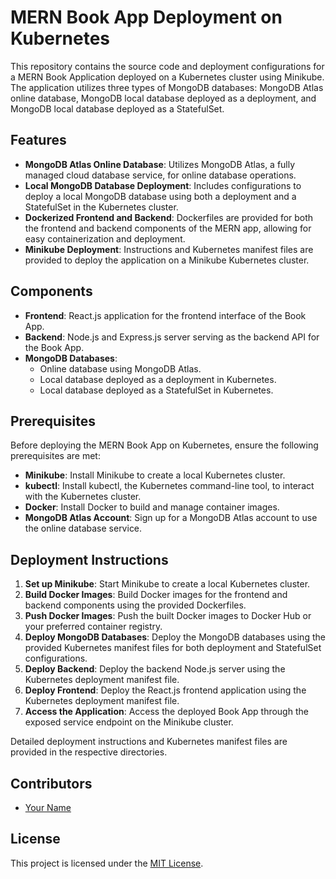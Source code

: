 # MERN Book App Deployment on Kubernetes

This repository contains the source code and deployment configurations for a MERN Book Application deployed on a Kubernetes cluster using Minikube. The application utilizes three types of MongoDB databases: MongoDB Atlas online database, MongoDB local database deployed as a deployment, and MongoDB local database deployed as a StatefulSet.

## Features

- **MongoDB Atlas Online Database**: Utilizes MongoDB Atlas, a fully managed cloud database service, for online database operations.
- **Local MongoDB Database Deployment**: Includes configurations to deploy a local MongoDB database using both a deployment and a StatefulSet in the Kubernetes cluster.
- **Dockerized Frontend and Backend**: Dockerfiles are provided for both the frontend and backend components of the MERN app, allowing for easy containerization and deployment.
- **Minikube Deployment**: Instructions and Kubernetes manifest files are provided to deploy the application on a Minikube Kubernetes cluster.

## Components

- **Frontend**: React.js application for the frontend interface of the Book App.
- **Backend**: Node.js and Express.js server serving as the backend API for the Book App.
- **MongoDB Databases**:
  - Online database using MongoDB Atlas.
  - Local database deployed as a deployment in Kubernetes.
  - Local database deployed as a StatefulSet in Kubernetes.

## Prerequisites

Before deploying the MERN Book App on Kubernetes, ensure the following prerequisites are met:

- **Minikube**: Install Minikube to create a local Kubernetes cluster.
- **kubectl**: Install kubectl, the Kubernetes command-line tool, to interact with the Kubernetes cluster.
- **Docker**: Install Docker to build and manage container images.
- **MongoDB Atlas Account**: Sign up for a MongoDB Atlas account to use the online database service.

## Deployment Instructions

1. **Set up Minikube**: Start Minikube to create a local Kubernetes cluster.
2. **Build Docker Images**: Build Docker images for the frontend and backend components using the provided Dockerfiles.
3. **Push Docker Images**: Push the built Docker images to Docker Hub or your preferred container registry.
4. **Deploy MongoDB Databases**: Deploy the MongoDB databases using the provided Kubernetes manifest files for both deployment and StatefulSet configurations.
5. **Deploy Backend**: Deploy the backend Node.js server using the Kubernetes deployment manifest file.
6. **Deploy Frontend**: Deploy the React.js frontend application using the Kubernetes deployment manifest file.
7. **Access the Application**: Access the deployed Book App through the exposed service endpoint on the Minikube cluster.

Detailed deployment instructions and Kubernetes manifest files are provided in the respective directories.

## Contributors

- [Your Name](https://github.com/your-username)

## License

This project is licensed under the [MIT License](LICENSE).
